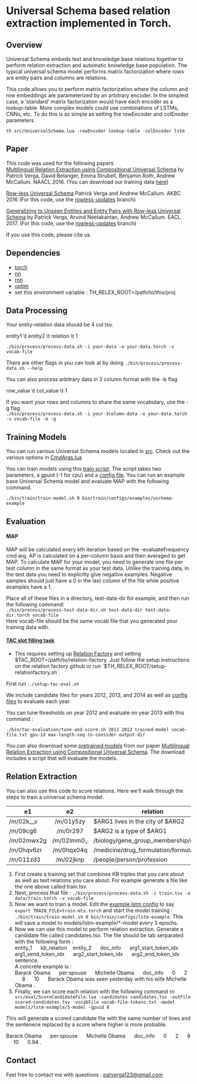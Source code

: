 # Universal Schema based relation extraction implemented in Torch.


Overview
-------------
Universal Schema embeds text and knowledge base relations together to perform relation extraction and automatic knowledge base population. The typical universal schema model performs matrix factorization where rows are entity pairs and columns are relations.

This code allows you to perform matrix factorization where the column and row embeddings are parameterized by an arbitrary encoder. In the simplest case, a 'standard' matrix factorization would have each encoder as a lookup-table. More complex models could use combinations of LSTMs, CNNs, etc. To do this is as simple as setting the rowEncoder and colEnoder parameters

`th src/UniversalSchema.lua -rowEncoder lookup-table -colEncoder lstm`

Paper
------------
This code was used for the following papers  
[Multilingual Relation Extraction using Compositional Universal Schema](http://arxiv.org/abs/1511.06396) by Patrick Verga, David Belanger, Emma Strubell, Benjamin Roth, Andrew McCallum. NAACL 2016. (You can download our training data [here](https://people.cs.umass.edu/~pat/data/naacl-data.tar.gz))  

[Row-less Universal Schema](https://arxiv.org/pdf/1604.06361v1.pdf) Patrick Verga and Andrew McCallum. AKBC 2016 (For this code, use the [rowless-updates](https://github.com/patverga/torch-relation-extraction/tree/rowless-updates) branch)

[Generalizing to Unseen Entities and Entity Pairs with Row-less Universal Schema](https://arxiv.org/pdf/1606.05804v1.pdf) by Patrick Verga, Arvind Neelakantan, Andrew McCallum. EACL 2017. (For this code, use the [rowless-updates](https://github.com/patverga/torch-relation-extraction/tree/rowless-updates) branch)



If you use this code, please cite us.


Dependencies
-----------
- [torch](https://github.com/torch/torch7)
- [nn](https://github.com/torch/nn)
- [rnn](https://github.com/Element-Research/rnn)
- [optim](https://github.com/torch/optim)
- set this environment variable : TH_RELEX_ROOT=/path/to/this/proj


Data Processing
--------------
Your entity-relation data should be 4 col tsv.

entity1 \t entity2 \t relation \t 1

`./bin/process/process-data.sh -i your-data -o your-data.torch -v vocab-file`

There are other flags in you can look at by doing `./bin/process/process-data.sh --help`

You can also process arbitrary data in 3 column format with the -b flag

row_value \t col_value \t 1

If you want your rows and columns to share the same vocabulary, use the -g flag   
`./bin/process/process-data.sh -i your-3column-data -o your-data.torch -v vocab-file -b -g`


Training Models
------------
You can run various Universal Schema models located in [src](https://github.com/patverga/torch-relation-extraction/blob/master/src/). Check out the various options in [CmdArgs.lua](https://github.com/patverga/torch-relation-extraction/blob/master/src/CmdArgs.lua)

You can train models using this [train script](https://github.com/patverga/torch-relation-extraction/blob/master/bin/train/train-model.sh). The script takes two parameters, a gpuid (-1 for cpu) and a [config file](https://github.com/patverga/torch-relation-extraction/tree/master/bin/train/configs). You can run an example base Universal Schema model and evaluate MAP with the following command. 

`./bin/train/train-model.sh 0 bin/train/configs/examples/uschema-example`

Evaluation
---------

#### MAP
MAP will be calculated every kth iteration based on the -evaluateFrequency cmd arg. AP is calculated on a per-column basis and then averaged to get MAP. To calculate MAP for your model, you need to generate one file per test column in the same format as your test data. Unlike the training data, in the test data you need to explicitly give negative examples. Negative samples should just have a 0 in the last column of the file while positive examples have a 1.

Place all of these files in a directory, test-data-dir for example, and then run the following command:   
`./bin/process/process-test-data-dir.sh test-data-dir test-data-dir.torch vocab-file`   
Here vocab-file should be the same vocab file that you generated your training data with.

####  [TAC slot filling task](http://www.nist.gov/tac/2013/KBP/)
- This requires setting up [Relation Factory](https://github.com/beroth/relationfactory) and setting $TAC_ROOT=/path/to/relation-factory. Just follow the setup instructions on the relation factory github or run `$TH_RELEX_ROOT/setup-relationfactory.sh`.

First run :`./setup-tac-eval.sh` 

We include candidate files for years 2012, 2013, and 2014 as well as [config files](https://github.com/patverga/torch-relation-extraction/tree/master/bin/tac-evaluation/configs/2013) to evaluate each year. 

You can tune thresholds on year 2012 and evaluate on year 2013 with this command :

`./bin/tac-evaluation/tune-and-score.sh 2012 2013 trained-model vocab-file.txt gpu-id max-length-seq-to-consider output-dir`

You can also download some [pretrained models](https://goo.gl/GeWyDk) from our paper [Multilingual Relation Extraction using Compositional Universal Schema](http://arxiv.org/abs/1511.06396). The download includes a script that will evaluate the models.

Relation Extraction
----------
You can also use this code to score relations. Here we'll walk through the steps to train a universal schema model. 

| e1         | e2            | relation  | 1 | 
| ------------- |:-------------:| -----| --- | 
| /m/02k__v | /m/01y5zy | $ARG1 lives in the city of $ARG2 | 1 | 
| /m/09cg6 | /m/0r297 | $ARG2 is a type of $ARG1 | 1 | 
| /m/02mwx2g | /m/02lmm0_ | /biology/gene_group_membership/gene | 1 | 
| /m/0hqv6zr | /m/0hqx04q | /medicine/drug_formulation/formulation_of | 1 | 
| /m/011zd3 | /m/02jknp | /people/person/profession | 1 | 
1. First create a training set that combines KB triples that you care about as well as text relations you care about. For example generate a file like the one above called train.tsv.
2. Next, process that file : `./bin/process/process-data.sh -i train.tsv -o data/train.torch -v vocab-file`
3. Now we want to train a model. Edit the [example lstm config](bin/train/configs/examples/lstm-example) to say `export TRAIN_FILE=train-mtx.torch` and start the model training :  `./bin/train/train-model.sh 0 bin/train/configs/lstm-example`. This will save a model to models/lstm-example/*-model every 3 epochs.
4. Now we can use this model to perform relation extraction. Generate a candidate file called candidates.tsv. The file should be tab serparated with the following form :   
entity_1 &nbsp;&nbsp;&nbsp;&nbsp; kb_relation&nbsp;&nbsp;&nbsp;&nbsp;entity_2 &nbsp;&nbsp;&nbsp;&nbsp; doc_info &nbsp;&nbsp;&nbsp;&nbsp; arg1_start_token_idx	&nbsp;&nbsp;&nbsp;&nbsp; arg1_send_token_idx &nbsp;&nbsp;&nbsp;&nbsp;	arg2_start_token_idx &nbsp;&nbsp;&nbsp;&nbsp;	arg2_end_token_idx &nbsp;&nbsp;&nbsp;&nbsp; sentence.   
A concrete example is :   
Barack Obama &nbsp;&nbsp;&nbsp;&nbsp;	per:spouse &nbsp;&nbsp;&nbsp;&nbsp;	Michelle Obama &nbsp;&nbsp;&nbsp;&nbsp;	doc_info &nbsp;&nbsp;&nbsp;&nbsp;	0	&nbsp;&nbsp;&nbsp;&nbsp; 2 &nbsp;&nbsp;&nbsp;&nbsp;	8	 &nbsp;&nbsp;&nbsp;&nbsp; 10  &nbsp;&nbsp;&nbsp;&nbsp; Barack Obama was seen yesterday with his wife Michelle Obama .   
5. Finally, we can score each relation with the following command `th src/eval/ScoreCandidateFile.lua -candidates candidates.tsv -outFile scored-candidates.tsv -vocabFile vocab-file-tokens.txt -model models/lstm-example/5-model -gpuid 0`

This will generate a scored candidate file with the same number of lines and the sentenece replaced by a score where higher is more probable.  

Barack Obama &nbsp;&nbsp;&nbsp;&nbsp;	per:spouse &nbsp;&nbsp;&nbsp;&nbsp;	Michelle Obama &nbsp;&nbsp;&nbsp;&nbsp;	doc_info &nbsp;&nbsp;&nbsp;&nbsp;	0	&nbsp;&nbsp;&nbsp;&nbsp; 2 &nbsp;&nbsp;&nbsp;&nbsp;	8	 &nbsp;&nbsp;&nbsp;&nbsp; 10  &nbsp;&nbsp;&nbsp;&nbsp; 0.94 .


Contact
----------
Feel free to contact me with questions : patverga123@gmail.com
